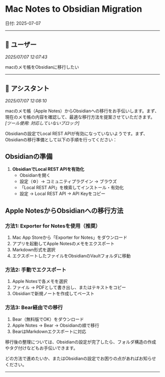 # Mac Notes to Obsidian Migration

日付: 2025-07-07

---

## 👤 ユーザー
*2025/07/07 12:07:43*

macのメモ帳をObsidianに移行したい

---

## 🤖 アシスタント
*2025/07/07 12:08:10*

macのメモ帳（Apple Notes）からObsidianへの移行をお手伝いします。まず、現在のメモ帳の内容を確認して、最適な移行方法を提案させていただきます。
*[ツール使用: 対応していないブロック]*

Obsidianの設定でLocal REST APIが有効になっていないようです。まず、Obsidianの移行準備として以下の手順を行ってください：

## Obsidianの準備

1. **ObsidianでLocal REST APIを有効化**
   - Obsidianを開く
   - 設定（⚙️）→ コミュニティプラグイン → ブラウズ
   - 「Local REST API」を検索してインストール・有効化
   - 設定 → Local REST API → API Keyをコピー

## Apple NotesからObsidianへの移行方法

### 方法1: Exporter for Notesを使用（推奨）
1. Mac App Storeから「Exporter for Notes」をダウンロード
2. アプリを起動してApple Notesのメモをエクスポート
3. Markdown形式を選択
4. エクスポートしたファイルをObsidianのVaultフォルダに移動

### 方法2: 手動でエクスポート
1. Apple Notesで各メモを選択
2. ファイル → PDFとして書き出し、またはテキストをコピー
3. Obsidianで新規ノートを作成してペースト

### 方法3: Bear経由での移行
1. Bear（無料版でOK）をダウンロード
2. Apple Notes → Bear → Obsidianの順で移行
3. BearはMarkdownエクスポートに対応

移行後の整理については、Obsidianの設定が完了したら、フォルダ構造の作成やタグ付けなどもお手伝いできます。

どの方法で進めたいか、またはObsidianの設定でお困りの点があればお知らせください。

---
